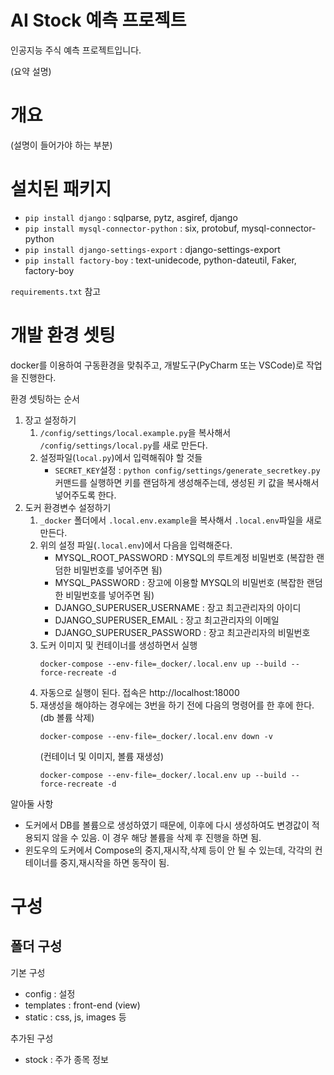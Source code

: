 # AI Stock 예측 프로젝트
인공지능 주식 예측 프로젝트입니다. 

(요약 설명)



# 개요 
(설명이 들어가야 하는 부분)



# 설치된 패키지
* `pip install django` : sqlparse, pytz, asgiref, django
* `pip install mysql-connector-python` : six, protobuf, mysql-connector-python
* `pip install django-settings-export` : django-settings-export
* `pip install factory-boy` : text-unidecode, python-dateutil, Faker, factory-boy

`requirements.txt` 참고


# 개발 환경 셋팅
docker를 이용하여 구동환경을 맞춰주고, 개발도구(PyCharm 또는 VSCode)로 작업을 진행한다.

환경 셋팅하는 순서
1. 장고 설정하기 
    1. `/config/settings/local.example.py`을 복사해서 `/config/settings/local.py`를 새로 만든다.
    2. 설정파일(`local.py`)에서 입력해줘야 할 것들
        * `SECRET_KEY`설정 : `python config/settings/generate_secretkey.py` 커맨드를 실행하면 키를 랜덤하게 생성해주는데, 생성된 키 값을 복사해서 넣어주도록 한다.
2. 도커 환경변수 설정하기
    1. `_docker` 폴더에서 `.local.env.example`을 복사해서 `.local.env`파일을 새로 만든다.
    2. 위의 설정 파일(`.local.env`)에서 다음을 입력해준다.
        - MYSQL_ROOT_PASSWORD : MYSQL의 루트계정 비밀번호 (복잡한 랜덤한 비밀번호를 넣어주면 됨)
        - MYSQL_PASSWORD : 장고에 이용할 MYSQL의 비밀번호 (복잡한 랜덤한 비밀번호를 넣어주면 됨)
        - DJANGO_SUPERUSER_USERNAME : 장고 최고관리자의 아이디
        - DJANGO_SUPERUSER_EMAIL : 장고 최고관리자의 이메일
        - DJANGO_SUPERUSER_PASSWORD : 장고 최고관리자의 비밀번호
    3. 도커 이미지 및 컨테이너를 생성하면서 실행
        ```console
        docker-compose --env-file=_docker/.local.env up --build --force-recreate -d
        ```
    4. 자동으로 실행이 된다. 접속은 http://localhost:18000
    5. 재생성을 해야하는 경우에는 3번을 하기 전에 다음의 명령어를 한 후에 한다.
        (db 볼륨 삭제)
        ```console
        docker-compose --env-file=_docker/.local.env down -v
        ```
        (컨테이너 및 이미지, 볼륨 재생성)
        ```console
        docker-compose --env-file=_docker/.local.env up --build --force-recreate -d
        ```


알아둘 사항
* 도커에서 DB를 볼륨으로 생성하였기 때문에, 이후에 다시 생성하여도 변경값이 적용되지 않을 수 있음. 이 경우 해당 볼륨을 삭제 후 진행을 하면 됨.
* 윈도우의 도커에서 Compose의 중지,재시작,삭제 등이 안 될 수 있는데, 각각의 컨테이너를 중지,재시작을 하면 동작이 됨.


# 구성
## 폴더 구성
기본 구성
* config : 설정
* templates : front-end (view) 
* static : css, js, images 등

추가된 구성
* stock : 주가 종목 정보
